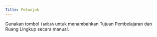 ```yaml
---
Title: Petunjuk
---
```


Gunakan tombol `Tambah` untuk menambahkan Tujuan Pembelajaran dan Ruang Lingkup secara manual.
